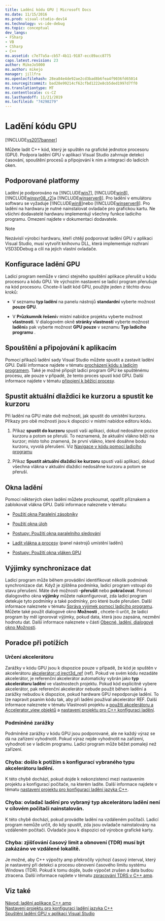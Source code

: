 ```yaml
---
title: Ladění kódu GPU | Microsoft Docs
ms.date: 11/15/2016
ms.prod: visual-studio-dev14
ms.technology: vs-ide-debug
ms.topic: conceptual
dev_langs:
- FSharp
- VB
- CSharp
- C++
ms.assetid: c7e77a5a-cb57-4b11-9187-ecc89acc8775
caps.latest.revision: 23
author: MikeJo5000
ms.author: mikejo
manager: jillfra
ms.openlocfilehash: 28ea84e4de92ae2cd3bad8b6fea4f9036fd65014
ms.sourcegitcommit: bad28e99214cf62cfbd1222e8cb5ded1997d7ff0
ms.translationtype: MT
ms.contentlocale: cs-CZ
ms.lasthandoff: 11/21/2019
ms.locfileid: "74298279"
---
```

# <a name="debugging-gpu-code"></a>Ladění kódu GPU
[!INCLUDE[vs2017banner](../includes/vs2017banner.md)]

Můžete ladit C++ kód, který je spuštěn na grafické jednotce procesoru (GPU). Podpora ladění GPU v aplikaci Visual Studio zahrnuje detekci časování, spouštění procesů a připojování k nim a integraci do ladicích oken.  
  
## <a name="supported-platforms"></a>Podporované platformy  
 Ladění je podporováno na [!INCLUDE[win7](../includes/win7-md.md)], [!INCLUDE[win8](../includes/win8-md.md)], [!INCLUDE[winsvr08_r2](../includes/winsvr08-r2-md.md)]a [!INCLUDE[winserver8](../includes/winserver8-md.md)]. Pro ladění v emulátoru softwaru se vyžaduje [!INCLUDE[win8](../includes/win8-md.md)]nebo [!INCLUDE[winserver8](../includes/winserver8-md.md)]. Pro ladění na hardwaru je nutné nainstalovat ovladače pro grafickou kartu. Ne všichni dodavatelé hardwaru implementují všechny funkce ladicího programu. Omezení najdete v dokumentaci dodavatele.  
  
> [!NOTE]
> Nezávislí výrobci hardwaru, kteří chtějí podporovat ladění GPU v aplikaci Visual Studio, musí vytvořit knihovnu DLL, která implementuje rozhraní VSD3DDebug a cílí na jejich vlastní ovladače.  
  
## <a name="configuring-gpu-debugging"></a>Konfigurace ladění GPU  
 Ladicí program nemůže v rámci stejného spuštění aplikace přerušit u kódu procesoru a kódu GPU. Ve výchozím nastavení se ladicí program přerušuje na kód procesoru. Chcete-li ladit kód GPU, použijte jeden z těchto dvou kroků:  
  
- V seznamu **typ ladění** na panelu nástrojů **standardní** vyberte možnost **pouze GPU**.  
  
- V **Průzkumník řešení**v místní nabídce projektu vyberte možnost **vlastnosti**. V dialogovém okně **stránky vlastností** vyberte možnost **ladění**a pak vyberte možnost **GPU pouze** v seznamu **Typ ladicího programu** .  
  
## <a name="launching-and-attaching-to-applications"></a>Spouštění a připojování k aplikacím  
 Pomocí příkazů ladění sady Visual Studio můžete spustit a zastavit ladění GPU. Další informace najdete v tématu [procházení kódu s ladicím programem](../debugger/navigating-through-code-with-the-debugger.md). Také je možné připojit ladicí program GPU ke spuštěnému procesu, ale pouze v případě, že tento proces spustí kód GPU. Další informace najdete v tématu [připojení k běžící procesy](../debugger/attach-to-running-processes-with-the-visual-studio-debugger.md).  
  
## <a name="run-current-tile-to-cursor-and-run-to-cursor"></a>Spustit aktuální dlaždici ke kurzoru a spustit ke kurzoru  
 Při ladění na GPU máte dvě možnosti, jak spustit do umístění kurzoru. Příkazy pro obě možnosti jsou k dispozici v místní nabídce editoru kódu.  
  
1. Příkaz **spustit do kurzoru** spustí vaši aplikaci, dokud nedosáhne pozice kurzoru a potom se přeruší. To neznamená, že aktuální vlákno běží na kurzor; místo toho znamená, že první vlákno, které dosáhne bodu kurzoru, vyvolá přerušení. Viz [Navigace v kódu pomocí ladicího programu](../debugger/navigating-through-code-with-the-debugger.md)  
  
2. Příkaz **Spustit aktuální dlaždici ke kurzoru** spustí vaši aplikaci, dokud všechna vlákna v aktuální dlaždici nedosáhne kurzoru a potom se přeruší.  
  
## <a name="debugging-windows"></a>Okna ladění  
 Pomocí některých oken ladění můžete prozkoumat, opatřit příznakem a zablokovat vlákna GPU. Další informace naleznete v tématu:  
  
- [Použití okna Paralelní zásobníky](../debugger/using-the-parallel-stacks-window.md)  
  
- [Použití okna úloh](../debugger/using-the-tasks-window.md)  
  
- [Postupy: Použití okna paralelního sledování](../debugger/how-to-use-the-parallel-watch-window.md)  
  
- [Ladit vlákna a procesy](../debugger/debug-threads-and-processes.md) (panel nástrojů umístění ladění)  
  
- [Postupy: Použití okna vláken GPU](../debugger/how-to-use-the-gpu-threads-window.md)  
  
## <a name="data-synchronization-exceptions"></a>Výjimky synchronizace dat  
 Ladicí program může během provádění identifikovat několik podmínek synchronizace dat. Když je zjištěna podmínka, ladicí program vstoupí do stavu přerušení. Máte dvě možnosti –**přerušit** nebo **pokračovat**. Pomocí dialogového okna **výjimky** můžete nakonfigurovat, zda ladicí program detekuje tyto podmínky a také podmínky, pro které bude přerušen. Další informace naleznete v tématu [Správa výjimek pomocí ladicího programu](../debugger/managing-exceptions-with-the-debugger.md). Můžete také použít dialogové okno **Možnosti** , chcete-li určit, že ladicí program by měl ignorovat výjimky, pokud data, která jsou zapsána, nezmění hodnotu dat. Další informace naleznete v části [Obecné, ladění, dialogové okno Možnosti](../debugger/general-debugging-options-dialog-box.md).  
  
## <a name="troubleshooting"></a>Poradce při potížích  
  
### <a name="specifying-an-accelerator"></a>Určení akcelerátoru  
 Zarážky v kódu GPU jsou k dispozice pouze v případě, že kód je spuštěn v akcelerátoru [akcelerátor::d irect3d_ref](https://msdn.microsoft.com/library/a514b1a7-3b3f-4011-be6c-f7b0d9a42663) (ref). Pokud ve svém kódu nezadáte akcelerátor, je referenční akcelerátor automaticky vybrán jako **typ akcelerátoru ladění** ve vlastnostech projektu. Pokud kód explicitně vybere akcelerátor, pak referenční akcelerátor nebude použit během ladění a zarážky nebudou k dispozice, pokud hardware GPU nepodporuje ladění. To lze napravit psaním kódu tak, aby při ladění používal akcelerátor REF. Další informace naleznete v tématu Vlastnosti projektu a [použití akcelerátoru a Accelerator_view objektů](https://msdn.microsoft.com/library/18f0dc66-8236-4420-9f46-1a14f2c3fba1) a [nastavení projektu pro C++ konfiguraci ladění](../debugger/project-settings-for-a-cpp-debug-configuration.md).  
  
### <a name="conditional-breakpoints"></a>Podmíněné zarážky  
 Podmíněné zarážky v kódu GPU jsou podporované, ale ne každý výraz se dá na zařízení vyhodnotit. Pokud výraz nejde vyhodnotit na zařízení, vyhodnotí se v ladicím programu. Ladicí program může běžet pomaleji než zařízení.  
  
### <a name="error-there-is-a-configuration-issue-with-the-selected-debugging-accelerator-type"></a>Chyba: došlo k potížím s konfigurací vybraného typu akcelerátoru ladění.  
 K této chybě dochází, pokud dojde k nekonzistenci mezi nastavením projektu a konfigurací počítače, na kterém ladíte. Další informace najdete v tématu [nastavení projektu pro konfiguraci ladění jazyka C++](../debugger/project-settings-for-a-cpp-debug-configuration.md).  
  
### <a name="error-the-debug-driver-for-the-selected-debugging-accelerator-type-is-not-installed-on-the-target-machine"></a>Chyba: ovladač ladění pro vybraný typ akcelerátoru ladění není v cílovém počítači nainstalován.  
 K této chybě dochází, pokud provádíte ladění na vzdáleném počítači. Ladicí program nemůže určit, do kdy spustit, zda jsou ovladače nainstalovány na vzdáleném počítači. Ovladače jsou k dispozici od výrobce grafické karty.  
  
### <a name="error-timeout-detection-and-recovery-tdr-must-be-disabled-at-the-remote-site"></a>Chyba: zjišťování časový limit a obnovení (TDR) musí být zakázáno ve vzdálené lokalitě.  
 Je možné, aby C++ výpočty amp překročily výchozí časový interval, který je nastavený při detekci a procesu obnovení časového limitu systému Windows (TDR). Pokud k tomu dojde, bude výpočet zrušen a data budou ztracena. Další informace najdete v tématu [zpracování TDRS v C++ amp](https://go.microsoft.com/fwlink/p/?LinkId=249154).  
  
## <a name="see-also"></a>Viz také  
 [Návod: ladění aplikace C++ amp](https://msdn.microsoft.com/library/40e92ecc-f6ba-411c-960c-b3047b854fb5)   
 [Nastavení projektu pro konfiguraci ladění jazyka C++](../debugger/project-settings-for-a-cpp-debug-configuration.md)   
 [Spuštění ladění GPU v aplikaci Visual Studio](https://go.microsoft.com/fwlink/p/?LinkId=255381)
